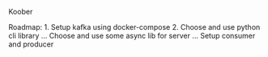 Koober

Roadmap:
    1. Setup kafka using docker-compose
    2. Choose and use python cli library
    ... Choose and use some async lib for server
    ... Setup consumer and producer
